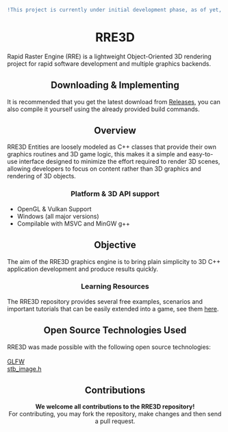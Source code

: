 ```diff
!This project is currently under initial development phase, as of yet, it's not recommended for actual use.
```
<h1 align="center"><strong>RRE3D</strong></h1>
Rapid Raster Engine (RRE) is a lightweight Object-Oriented 3D rendering project for rapid software development and multiple graphics backends.

<h2 align="center"><strong>Downloading & Implementing</strong></h2>
It is recommended that you get the latest download from <a href="https://github.com/vortexdevsoftware/RRE3D/releases">Releases</a>, you can also compile it yourself
using the already provided build commands.

<h2 align="center"><strong>Overview</strong></h2>
RRE3D Entities are loosely modeled as C++ classes that provide their own graphics routines and 3D game logic, this makes it a simple and easy-to-use interface designed to minimize the effort required to render 3D scenes, allowing developers to focus on content rather than 3D graphics and rendering of 3D objects.

<h3 align="center"><strong>Platform & 3D API support</strong></h3>
<ul>
  <li>OpenGL & Vulkan Support</li>
  <li>Windows (all major versions)</li>
  <li>Compilable with MSVC and MinGW g++</li>
</ul>

<h2 align="center"><strong>Objective</strong></h2>
The aim of the RRE3D graphics engine is to bring plain simplicity to 3D C++ application development and produce results quickly.<br>

<h3 align="center">Learning Resources</h3>
The RRE3D repository provides several free examples, scenarios and important tutorials that can be easily extended into a game, see them <a href="https://github.com/vortexdevsoftware/RRE3D/tree/main/examples">here</a>.<br>

<h2 align="center"><strong>Open Source Technologies Used</strong></h2>
RRE3D was made possible with the following open source technologies:<br><br>
<a href="https://www.glfw.org/">GLFW</a><br>
<a href="https://github.com/nothings/stb">stb_image.h</a><br>

<h2 align="center"><strong>Contributions</strong></h2>

<p align="center"><strong>We welcome all contributions to the RRE3D repository!</strong><br>
For contributing, you may fork the repository, make changes and then send a pull request.</p>
